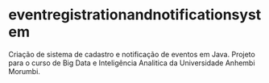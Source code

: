 # eventregistrationandnotificationsystem
 Criação de sistema de cadastro e notificação de eventos em Java. Projeto para o curso de Big Data e Inteligência Analitica da Universidade Anhembi Morumbi.
